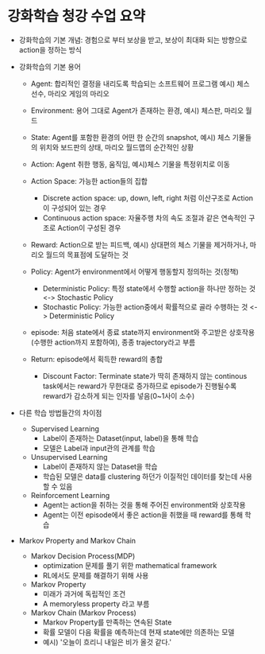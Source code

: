 # 강화학습 청강 수업 요약

* 강화학습의 기본 개념: 경험으로 부터 보상을 받고, 보상이 최대화 되는 방향으로 action을 정하는 방식
* 강화학습의 기본 용어
  * Agent: 합리적인 결정을 내리도록 학습되는 소프트웨어 프로그램 예시) 체스 선수, 마리오 게임의 마리오
  
  * Environment: 용어 그대로 Agent가 존재하는 환경, 예시) 체스판, 마리오 월드
  
  * State: Agent를 포함한 환경의 어떤 한 순간의 snapshot, 예시) 체스 기물들의 위치와 보드판의 상태, 마리오 월드맵의 순간적인 상황
  
  * Action: Agent 취한 행동, 움직임, 예시)체스 기물을 특정위치로 이동
  
  * Action Space: 가능한 action들의 집합
    * Discrete action space: up, down, left, right 처럼 이산구조로 Action이 구성되어 있는 경우
    * Continuous action space: 자율주행 차의 속도 조절과 같은 연속적인 구조로 Action이 구성된 경우
  
  * Reward: Action으로 받는 피드백, 예시) 상대편의 체스 기물을 제거하거나, 마리오 월드의 목표점에 도달하는 것
  
  * Policy: Agent가 environment에서 어떻게 행동할지 정의하는 것(정책)
    * Deterministic Policy: 특정 state에서 수행할 action을 하나만 정하는 것 <-> Stochastic Policy
    * Stochastic Policy: 가능한 action중에서 확률적으로 골라 수행하는 것 <-> Deterministic Policy
  
  * episode: 처음 state에서 종료 state까지 environment와 주고받은 상호작용(수행한 action까지 포함하여), 종종 trajectory라고 부름
  
  * Return: episode에서 획득한 reward의 총합
    * Discount Factor: Terminate state가 딱히 존재하지 않는 continous task에서는 reward가 무한대로 증가하므로 episode가 진행될수록 reward가 감소하게 되는 인자를 넣음(0~1사이 소수)
        
* 다른 학습 방법들간의 차이점
  * Supervised Learning
    * Label이 존재하는 Dataset(input, label)을 통해 학습
    * 모델은 Label과 input관의 관계를 학습
  * Unsupervised Learning
    * Label이 존재하지 않는 Dataset을 학습
    * 학습된 모델은 data를 clustering 하던가 이질적인 데이터를 찾는데 사용할 수 있음
  * Reinforcement Learning
    * Agent는 action을 취하는 것을 통해 주어진 environment와 상호작용
    * Agent는 이전 episode에서 좋은 action을 취했을 때 reward를 통해 학습
    
* Markov  Property and Markov Chain
  *  Markov Decision Process(MDP)
     * optimization 문제를 풀기 위한 mathematical framework
     * RL에서도 문제를 해결하기 위해 사용
  * Markov Property
    * 미래가 과거에 독립적인 조건
    * A memoryless property 라고 부름
  * Markov Chain (Markov Process)
    * Markov Property를 만족하는 연속된 State
    * 확률 모델이 다음 확률을 예측하는데 현재 state에만 의존하는 모델
    * 예시) '오늘이 흐리니 내일은 비가 올것 같다.'
  
   